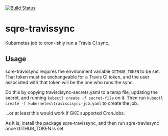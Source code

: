 [![Build Status](https://travis-ci.org/lsst-sqre/uservice-ccutter.svg?branch=master)](https://travis-ci.org/lsst-sqre/uservice-ccutter)

# sqre-travissync

Kubernetes job to cron-ishly run a Travis CI sync.

## Usage

sqre-travissync requires the environment variable `GITHUB_TOKEN` to be
set.  That token must be exchangeable for a Travis CI token, and the
user associated with that token will be the one who runs the sync.

Do this by copying traviscisync-secrets.yaml to a temp file, updating
the secret, and running `kubectl create -f secret-file` on it.  Then run
`kubectl create -f kubernetes\traviscisync-job.yaml` to create the job.

...or at least this would work if GKE supported CronJobs.

As it is, install the package sqre-travissync, and then run
sqre-travissync once GITHUB_TOKEN is set.
